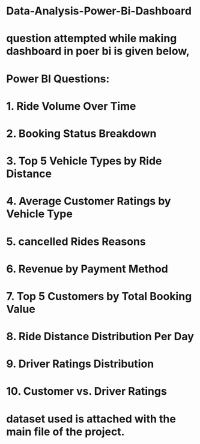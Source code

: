 # Data-Analysis-Power-Bi-Dashboard
# question attempted while making dashboard in poer bi is given below,
# Power BI Questions:
# 1. Ride Volume Over Time
# 2. Booking Status Breakdown
# 3. Top 5 Vehicle Types by Ride Distance
# 4. Average Customer Ratings by Vehicle Type
# 5. cancelled Rides Reasons
# 6. Revenue by Payment Method
# 7. Top 5 Customers by Total Booking Value
# 8. Ride Distance Distribution Per Day
# 9. Driver Ratings Distribution
# 10. Customer vs. Driver Ratings
# dataset used is attached with the main file of the project.
